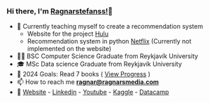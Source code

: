 ### Hi there, I'm  [Ragnarstefanss!][Website]👋
- 🔭 Currently teaching myself to create a recommendation system 
  - Website for the project [Hulu]
  - Recommendation system in python [Netflix] (Currently not implemented on the website)
- 🧑‍🎓 BSC Computer Science Graduate from Reykjavík University
- 🎓 MSc Data science Graduate from Reykjavík University
- 🥅 2024 Goals: Read 7 books ( [View Progress] )
- 📫 How to reach me **ragnar@ragnarsmedia.com**
- 🔗 [Website] - [Linkedin] - [Youtube] - [Kaggle] - [Datacamp]

<!--
<img align="left" alt="ragnarstefanss's Github Stats" src="https://github-readme-stats.vercel.app/api?username=ragnarstefanss&show_icons=true&hide_border=true" />
-->
[Hulu]: https://hulu-react-app-virid.vercel.app
[Website]: http://ragnarstefansson.com
[Forbes 400 in Python]: https://github.com/Ragnarstefanss/forbes-python
[Content-based-recommendation]: https://github.com/Ragnarstefanss/Content-based-recommendation
[Netflix]: https://github.com/Ragnarstefanss/netflix-recommendation/blob/master/main.ipynb
[Linkedin]: https://linkedin.com/in/ragnarstefansson
[Youtube]: https://www.youtube.com/channel/UCALWPT-zO46wqK6t_aJk7pg
[Kaggle]: https://kaggle.com/ragnarstefansson
[Datacamp]: https://www.datacamp.com/profile/ragnarstefanss
[View Progress]: https://www.goodreads.com/user/show/73828673-ragnar-stef-nsson
<!--
**Ragnarstefanss/ragnarstefanss** is a ✨ _special_ ✨ repository because its `README.md` (this file) appears on your GitHub profile.

Here are some ideas to get you started:

- 🔭 I’m currently working on ...
- 🌱 I’m currently learning ...
- 👯 I’m looking to collaborate on ...
- 🤔 I’m looking for help with ...
- 💬 Ask me about ...
- 📫 How to reach me: ...
- 😄 Pronouns: ...
- ⚡ Fun fact: ...
-->
